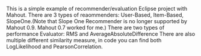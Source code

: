 This is a simple example of recommender/evaluation Eclipse project with Mahout.
There are 3 types of reaommenders: User-Based, Item-Based, SlopeOne.(Note that Slope One Recommender is no longer supported by Mahout 0.9. Mahout 0.7 worked for me.)
There are two types of performance Evaluator: RMS and AverageAbsoluteDifference
There are also multiple different similarity measure, in code you can find both LogLikelihood and PearsonCorrelation.

